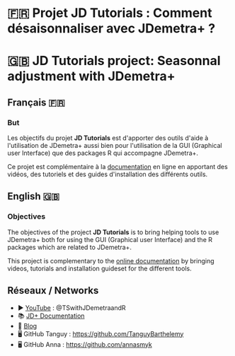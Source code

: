 # 🇫🇷 Projet JD Tutorials : Comment désaisonnaliser avec JDemetra+ ?
# 🇬🇧 JD Tutorials project: Seasonnal adjustment with JDemetra+

## Français 🇫🇷

### But

Les objectifs du projet **JD Tutorials** est d'apporter des outils d'aide à l'utilisation de JDemetra+ aussi bien pour l'utilisation de la GUI (Graphical user Interface) que des packages R qui accompagne JDemetra+.

Ce projet est complémentaire à la [documentation](https://jdemetra-new-documentation.netlify.app/) en ligne en apportant des vidéos, des tutoriels et des guides d'installation des différents outils.


## English 🇬🇧


### Objectives

The objectives of the project **JD Tutorials** is to bring helping tools to use JDemetra+ both for using the GUI (Graphical user Interface) and the R packages which are related to JDemetra+.

This project is complementary to the [online documentation](https://jdemetra-new-documentation.netlify.app/) by bringing videos, tutorials and installation guideset for the different tools.


## Réseaux / Networks
- ▶️ [YouTube](https://www.youtube.com/@TSwithJDemetraandR) : @TSwithJDemetraandR
- 📚 [JD+ Documentation](https://jdemetra-new-documentation.netlify.app/)
- 📝 [Blog](https://jdemetra-universe-blog.netlify.app/)
- 🖥️ GitHub Tanguy : https://github.com/TanguyBarthelemy
- 🖥️ GitHub Anna : https://github.com/annasmyk
